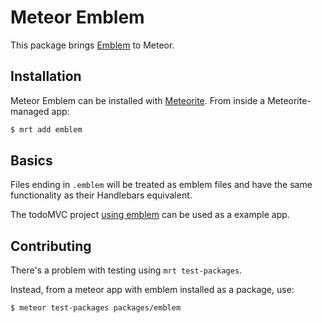 # Meteor Emblem

This package brings [Emblem](http://emblemjs.com/) to Meteor.

## Installation

Meteor Emblem can be installed with [Meteorite](https://github.com/oortcloud/meteorite/). From inside a Meteorite-managed app:

``` sh
$ mrt add emblem
```

## Basics

Files ending in `.emblem` will be treated as emblem files and have the same functionality as their Handlebars equivalent.

The todoMVC project [using emblem](https://github.com/marcandre/todomvc/tree/emblem/labs/architecture-examples/meteor_emblem) can be used as a example app.

## Contributing

There's a problem with testing using `mrt test-packages`.

Instead, from a meteor app with emblem installed as a package, use:

``` sh
$ meteor test-packages packages/emblem
```
